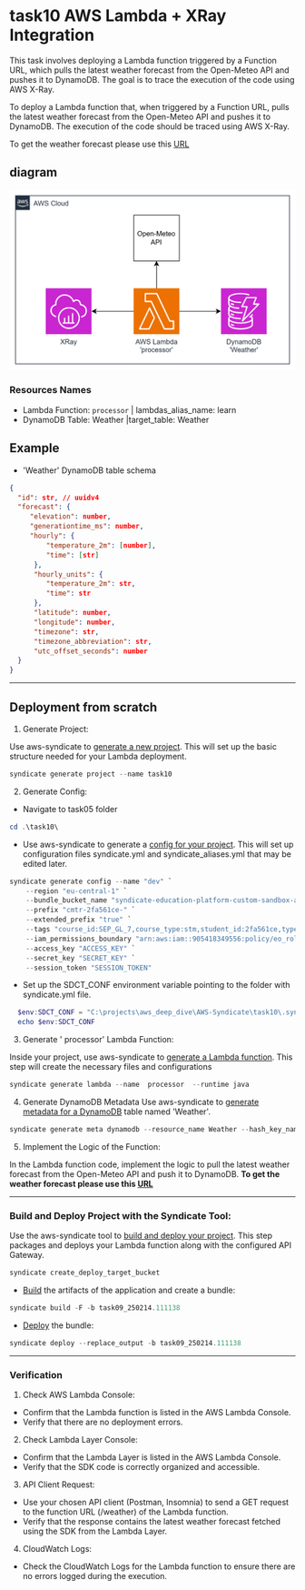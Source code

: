 # task10 AWS Lambda + XRay Integration

This task involves deploying a Lambda function triggered by a Function URL, which pulls the latest weather forecast from the Open-Meteo API and pushes it to DynamoDB. The goal is to trace the execution of the code using AWS X-Ray.

To deploy a Lambda function that, when triggered by a Function URL, pulls the latest weather forecast from the Open-Meteo API and pushes it to DynamoDB. The execution of the code should be traced using AWS X-Ray.

To get the weather forecast please use this [URL](https://api.open-meteo.com/v1/forecast?latitude=52.52&longitude=13.41&current=temperature_2m,wind_speed_10m&hourly=temperature_2m,relative_humidity_2m,wind_speed_10m)

##  diagram

![diagram](img.png)

### Resources Names
+ Lambda Function: `processor` | lambdas_alias_name: learn
+ DynamoDB Table: Weather |target_table: Weather

## Example
+ 'Weather' DynamoDB table schema
```json
{
  "id": str, // uuidv4
  "forecast": {
     "elevation": number,
     "generationtime_ms": number,
     "hourly": {
         "temperature_2m": [number],
         "time": [str]
      },
      "hourly_units": {
         "temperature_2m": str,
         "time": str
      },
      "latitude": number,
      "longitude": number,
      "timezone": str,
      "timezone_abbreviation": str,
      "utc_offset_seconds": number
  }
}
```

---

## Deployment from scratch
1. Generate Project:

Use aws-syndicate to [generate a new project](https://github.com/epam/aws-syndicate/wiki/2.-Quick-start#221-creating-project-files). This will set up the basic structure needed for your Lambda deployment.
```powershell
syndicate generate project --name task10
```
2. Generate Config:

+ Navigate to task05 folder
```powershell
cd .\task10\
```
* Use aws-syndicate to generate a [config for your project](https://github.com/epam/aws-syndicate/wiki/2.-Quick-start#222-creating-configuration-files-for-environment3. ).
  This will set up configuration files syndicate.yml and syndicate_aliases.yml that may be edited later.
```powershell
syndicate generate config --name "dev" `
    --region "eu-central-1" `
    --bundle_bucket_name "syndicate-education-platform-custom-sandbox-artifacts-sbox02/2fa561ce/task08" `
    --prefix "cmtr-2fa561ce-" `
    --extended_prefix "true" `
    --tags "course_id:SEP_GL_7,course_type:stm,student_id:2fa561ce,type:student" `
    --iam_permissions_boundary "arn:aws:iam::905418349556:policy/eo_role_boundary" `
    --access_key "ACCESS_KEY" `
    --secret_key "SECRET_KEY" `
    --session_token "SESSION_TOKEN"
```

* Set up the SDCT_CONF environment variable pointing to the folder with syndicate.yml file.
```powershell
  $env:SDCT_CONF = "C:\projects\aws_deep_dive\AWS-Syndicate\task10\.syndicate-config-dev"
  echo $env:SDCT_CONF
```
3. Generate ' processor' Lambda Function:

Inside your project, use aws-syndicate to [generate a Lambda function](https://github.com/epam/aws-syndicate/wiki/2.-Quick-start#224-creating-lambda-files). This step will create the necessary files and configurations
```powershell
syndicate generate lambda --name  processor  --runtime java
```
4. Generate DynamoDB Metadata
   Use aws-syndicate to [generate metadata for a DynamoDB](https://github.com/epam/aws-syndicate/wiki/4.-Resources-Meta-Descriptions#421-dynamo-db-table) table named 'Weather'.
```powershell
syndicate generate meta dynamodb --resource_name Weather --hash_key_name id --hash_key_type S
```

5. Implement the Logic of the Function:

In the Lambda function code, implement the logic to pull the latest weather forecast from the Open-Meteo API and push it to DynamoDB.
**To get the weather forecast please use this [URL](
https://api.open-meteo.com/v1/forecast?latitude=52.52&longitude=13.41&current=temperature_2m,wind_speed_10m&hourly=temperature_2m,relative_humidity_2m,wind_speed_10m)**

---

### Build and Deploy Project with the Syndicate Tool:

Use the aws-syndicate tool to [build and deploy your project](https://github.com/epam/aws-syndicate/wiki/2.-Quick-start#231-create-an-s3-bucket-for-aws-syndicate-artifacts). This step packages and deploys your Lambda function along with the configured API Gateway.
```powershell
syndicate create_deploy_target_bucket
```

+ [Build](https://videoportal.epam.com/video/qYLn4xd7) the artifacts of the application and create a bundle:
```powershell
syndicate build -F -b task09_250214.111138
```
+ [Deploy](https://videoportal.epam.com/video/AaZWOPjY) the bundle:
```powershell
syndicate deploy --replace_output -b task09_250214.111138
```

---

### Verification
1. Check AWS Lambda Console:
+ Confirm that the Lambda function is listed in the AWS Lambda Console.
+ Verify that there are no deployment errors.

2. Check Lambda Layer Console:
+ Confirm that the Lambda Layer is listed in the AWS Lambda Console.
+ Verify that the SDK code is correctly organized and accessible.

3. API Client Request:

+ Use your chosen API client (Postman, Insomnia) to send a GET request to the function URL (/weather) of the Lambda function.
+ Verify that the response contains the latest weather forecast fetched using the SDK from the Lambda Layer.

4. CloudWatch Logs:

+ Check the CloudWatch Logs for the Lambda function to ensure there are no errors logged during the execution.
